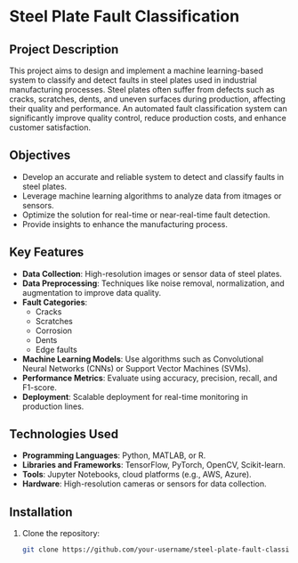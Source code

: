# Steel Plate Fault Classification

## Project Description
This project aims to design and implement a machine learning-based system to classify and detect faults in steel plates used in industrial manufacturing processes. Steel plates often suffer from defects such as cracks, scratches, dents, and uneven surfaces during production, affecting their quality and performance. An automated fault classification system can significantly improve quality control, reduce production costs, and enhance customer satisfaction.

## Objectives
- Develop an accurate and reliable system to detect and classify faults in steel plates.
- Leverage machine learning algorithms to analyze data from itmages or sensors.
- Optimize the solution for real-time or near-real-time fault detection.
- Provide insights to enhance the manufacturing process.

## Key Features
- **Data Collection**: High-resolution images or sensor data of steel plates.
- **Data Preprocessing**: Techniques like noise removal, normalization, and augmentation to improve data quality.
- **Fault Categories**:
  - Cracks
  - Scratches
  - Corrosion
  - Dents
  - Edge faults
- **Machine Learning Models**: Use algorithms such as Convolutional Neural Networks (CNNs) or Support Vector Machines (SVMs).
- **Performance Metrics**: Evaluate using accuracy, precision, recall, and F1-score.
- **Deployment**: Scalable deployment for real-time monitoring in production lines.

## Technologies Used
- **Programming Languages**: Python, MATLAB, or R.
- **Libraries and Frameworks**: TensorFlow, PyTorch, OpenCV, Scikit-learn.
- **Tools**: Jupyter Notebooks, cloud platforms (e.g., AWS, Azure).
- **Hardware**: High-resolution cameras or sensors for data collection.

## Installation
1. Clone the repository:
   ```bash
   git clone https://github.com/your-username/steel-plate-fault-classification.git
